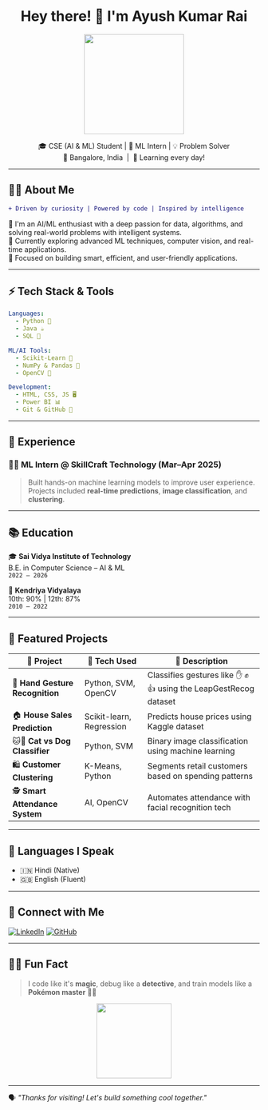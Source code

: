 
<h1 align="center">Hey there! 👋 I'm Ayush Kumar Rai</h1>

<p align="center">
  <img src="https://media.giphy.com/media/RbDKaczqWovIugyJmW/giphy.gif" width="200"/>
</p>

<p align="center">
  🎓 CSE (AI & ML) Student | 🤖 ML Intern | 💡 Problem Solver <br>
  📍 Bangalore, India &nbsp;|&nbsp; 🧠 Learning every day!
</p>

---

## 👨‍💻 About Me

```diff
+ Driven by curiosity | Powered by code | Inspired by intelligence
```

🧠 I'm an AI/ML enthusiast with a deep passion for data, algorithms, and solving real-world problems with intelligent systems.  
🌱 Currently exploring advanced ML techniques, computer vision, and real-time applications.  
🎯 Focused on building smart, efficient, and user-friendly applications.

---

## ⚡ Tech Stack & Tools

```yaml
Languages:
  - Python 🐍
  - Java ☕
  - SQL 🧾

ML/AI Tools:
  - Scikit-Learn 🤖
  - NumPy & Pandas 🧮
  - OpenCV 📸

Development:
  - HTML, CSS, JS 🖥️
  - Power BI 📊
  - Git & GitHub 🐙
```

---

## 💼 Experience

### 👨‍💼 ML Intern @ SkillCraft Technology (Mar–Apr 2025)
> Built hands-on machine learning models to improve user experience.  
> Projects included **real-time predictions**, **image classification**, and **clustering**.

---

## 📚 Education

🎓 **Sai Vidya Institute of Technology**  
B.E. in Computer Science – AI & ML  
`2022 – 2026`

🏫 **Kendriya Vidyalaya**  
10th: 90% | 12th: 87%  
`2010 – 2022`

---

## 🧪 Featured Projects

| 📌 Project | 🔧 Tech Used | 📝 Description |
|-----------|--------------|----------------|
| 🎯 **Hand Gesture Recognition** | Python, SVM, OpenCV | Classifies gestures like ✋ ✊ 👍 using the LeapGestRecog dataset |
| 🏠 **House Sales Prediction** | Scikit-learn, Regression | Predicts house prices using Kaggle dataset |
| 🐱🐶 **Cat vs Dog Classifier** | Python, SVM | Binary image classification using machine learning |
| 🛍️ **Customer Clustering** | K-Means, Python | Segments retail customers based on spending patterns |
| 🕵️ **Smart Attendance System** | AI, OpenCV | Automates attendance with facial recognition tech |

---

## 💬 Languages I Speak

- 🇮🇳 Hindi (Native)  
- 🇬🇧 English (Fluent)  

---

## 🔗 Connect with Me

[![LinkedIn](https://img.shields.io/badge/-LinkedIn-0077b5?style=for-the-badge&logo=linkedin&logoColor=white)](https://www.linkedin.com/in/ayushrai13)
[![GitHub](https://img.shields.io/badge/-GitHub-black?style=for-the-badge&logo=github)](https://github.com/ayu-yishu13)

---

## 🧙‍♂️ Fun Fact

> I code like it's **magic**, debug like a **detective**, and train models like a **Pokémon master** 🧠✨

<p align="center">
  <img src="https://media.giphy.com/media/du3J3cXyzhj75IOgvA/giphy.gif" width="150"/>
</p>

---

🗣️ _"Thanks for visiting! Let's build something cool together."_

